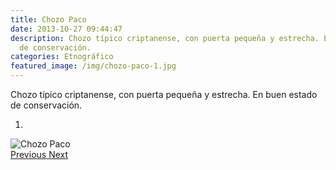 ```yaml
---
title: Chozo Paco
date: 2013-10-27 09:44:47
description: Chozo típico criptanense, con puerta pequeña y estrecha. En buen estado
  de conservación.
categories: Etnográfico
featured_image: /img/chozo-paco-1.jpg
---
```



Chozo típico criptanense, con puerta pequeña y estrecha. En buen estado de conservación.

<div id="myCarousel" class="carousel slide" df-ride="carousel">
  <!-- Indicators -->
  <ol class="carousel-indicators">
    <li df-target="#myCarousel" df-slide-to="0" class="active"></li>
  </ol>
  <!-- Wrapper for slides -->
  <div class="carousel-inner" role="listbox">
    <div class="item active">
      <img src="/img/chozo-paco-1.jpg" alt="Chozo Paco">
    </div>
  <!-- Left and right controls -->
  <a class="left carousel-control" href="#myCarousel" role="button" df-slide="prev">
    <span class="glyphicon glyphicon-chevron-left" aria-hidden="true"></span>
    <span class="sr-only">Previous</span>
  </a>
  <a class="right carousel-control" href="#myCarousel" role="button" df-slide="next">
    <span class="glyphicon glyphicon-chevron-right" aria-hidden="true"></span>
    <span class="sr-only">Next</span>
  </a>
</div>

